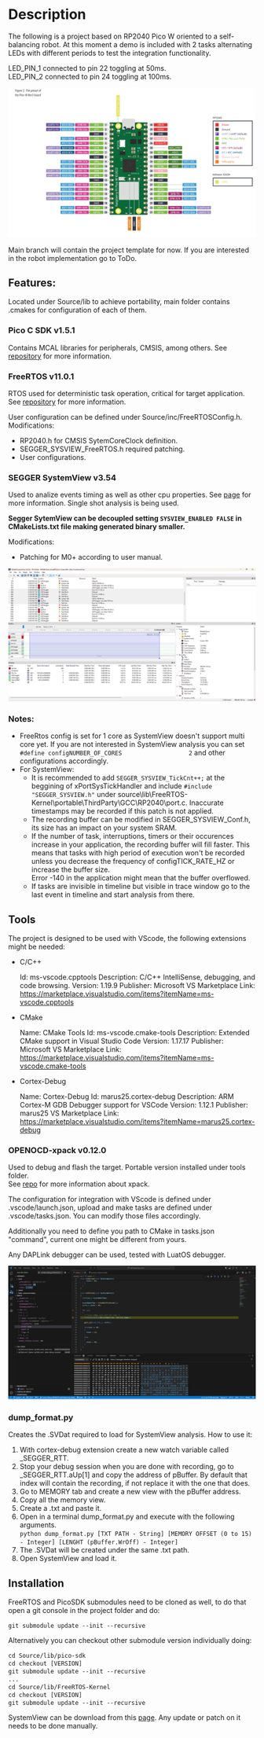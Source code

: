 # Description
The following is a project based on RP2040 Pico W oriented to a self-balancing robot. At this moment a demo is included with 2 tasks alternating LEDs with different periods to test the integration functionality.

LED_PIN_1 connected to pin 22 toggling at 50ms.   
LED_PIN_2 connected to pin 24 toggling at 100ms.

![pico pinout](<misc/PicoW pinout.png>)

Main branch will contain the project template for now. If you are interested in the robot implementation go to ToDo.

## Features:
Located under Source/lib to achieve portability, main folder contains .cmakes for configuration of each of them.

### Pico C SDK v1.5.1
Contains MCAL libraries for peripherals, CMSIS, among others. See [repository](https://github.com/raspberrypi/pico-sdk) for more information.

### FreeRTOS v11.0.1
RTOS used for deterministic task operation, critical for target application. See [repository](https://github.com/FreeRTOS/FreeRTOS-Kernel) for more information.

User configuration can be defined under Source/inc/FreeRTOSConfig.h.
Modifications:
- RP2040.h for CMSIS SytemCoreClock definition.
- SEGGER_SYSVIEW_FreeRTOS.h required patching.
- User configurations.

### SEGGER SystemView v3.54
Used to analize events timing as well as other cpu properties. See [page](https://www.segger.com/products/development-tools/systemview/) for more information. Single shot analysis is being used.

**Segger SytemView can be decoupled setting `SYSVIEW_ENABLED FALSE` in CMakeLists.txt file making generated binary smaller.**

Modifications:
- Patching for M0+ according to user manual.

![SystemView trace](<misc/SystemView trace.png>)
### Notes:
- FreeRtos config is set for 1 core as SystemView doesn't support multi core yet. If you are not interested in SystemView analysis you can set `#define configNUMBER_OF_CORES                   2` and other configurations accordingly.
- For SystemView:
    - It is recommended to add `SEGGER_SYSVIEW_TickCnt++;` at the beggining of xPortSysTickHandler and include `#include "SEGGER_SYSVIEW.h"` under source\lib\FreeRTOS-Kernel\portable\ThirdParty\GCC\RP2040\port.c. Inaccurate timestamps may be recorded if this patch is not applied.
    - The recording buffer can be modified in SEGGER_SYSVIEW_Conf.h, its size has an impact on your system SRAM.
    - If the number of task, interruptions, timers or their occurences increase in your application, the recording buffer will fill faster. This means that tasks with high period of execution won't be recorded unless you decrease the frequency of configTICK_RATE_HZ or increase the buffer size.  
    Error -140 in the application might mean that the buffer overflowed.
    - If tasks are invisible in timeline but visible in trace window go to the last event in timeline and start analysis from there.
    
## Tools
The project is designed to be used with VScode, the following extensions might be needed:

- C/C++

    Id: ms-vscode.cpptools
    Description: C/C++ IntelliSense, debugging, and code browsing.
    Version: 1.19.9
    Publisher: Microsoft
    VS Marketplace Link: https://marketplace.visualstudio.com/items?itemName=ms-vscode.cpptools

- CMake

    Name: CMake Tools
    Id: ms-vscode.cmake-tools
    Description: Extended CMake support in Visual Studio Code
    Version: 1.17.17
    Publisher: Microsoft
    VS Marketplace Link: https://marketplace.visualstudio.com/items?itemName=ms-vscode.cmake-tools

- Cortex-Debug

    Name: Cortex-Debug
    Id: marus25.cortex-debug
    Description: ARM Cortex-M GDB Debugger support for VSCode
    Version: 1.12.1
    Publisher: marus25
    VS Marketplace Link: https://marketplace.visualstudio.com/items?itemName=marus25.cortex-debug

### OPENOCD-xpack v0.12.0
Used to debug and flash the target. Portable version installed under tools folder.  
See [repo](https://github.com/xpack-dev-tools/openocd-xpack) for more information about xpack.

The configuration for integration with VScode is defined under .vscode/launch.json, upload and make tasks are defined under .vscode/tasks.json. You can modify those files accordingly.

Additionally you need to define you path to CMake in tasks.json "command", current one might be different from yours.

Any DAPLink debugger can be used, tested with LuatOS debugger.

![Debug window](<misc/Debug window.png>)

### dump_format.py
Creates the .SVDat required to load for SystemView analysis.
How to use it:

1. With cortex-debug extension create a new watch variable called _SEGGER_RTT.
2. Stop your debug session when you are done with recording, go to _SEGGER_RTT.aUp[1] and copy the address of pBuffer.
By default that index will contain the recording, if not replace it with the one that does.
3. Go to MEMORY tab and create a new view with the pBuffer address.
4. Copy all the memory view.
5. Create a .txt and paste it.
6. Open in a terminal dump_format.py and execute with the following arguments.  
    `python dump_format.py [TXT PATH - String] [MEMORY OFFSET (0 to 15) - Integer] [LENGHT (pBuffer.WrOff) - Integer]`
7. The .SVDat will be created under the same .txt path.
8. Open SystemView and load it.

## Installation
FreeRTOS and PicoSDK submodules need to be cloned as well, to do that open a git console in the project folder and do:

```
git submodule update --init --recursive
```
Alternatively you can checkout other submodule version individually doing:

```
cd Source/lib/pico-sdk
cd checkout [VERSION]
git submodule update --init --recursive
...
cd Source/lib/FreeRTOS-Kernel
cd checkout [VERSION]
git submodule update --init --recursive
```

SystemView can be download from this [page](https://www.segger.com/downloads/systemview/). Any update or patch on it needs to be done manually.